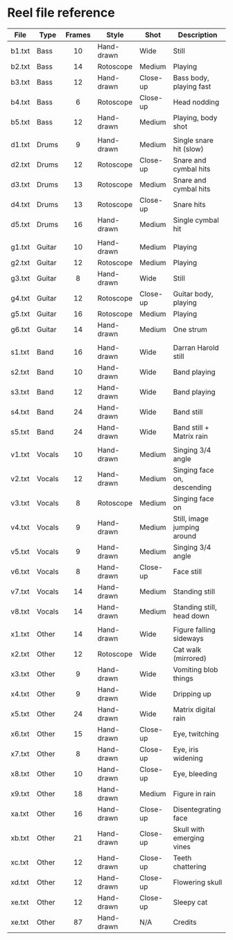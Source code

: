 # Reel file reference

 File     | Type     | Frames   | Style      | Shot     | Description
 -------- | -------- |:--------:| ---------- | -------- | ------------
 b1.txt   | Bass     | 10       | Hand-drawn | Wide     | Still
 b2.txt   | Bass     | 14       | Rotoscope  | Medium   | Playing
 b3.txt   | Bass     | 12       | Hand-drawn | Close-up | Bass body, playing fast
 b4.txt   | Bass     | 6        | Rotoscope  | Close-up | Head nodding
 b5.txt   | Bass     | 12       | Hand-drawn | Medium   | Playing, body shot
          |          |          |            |          |
 d1.txt   | Drums    | 9        | Hand-drawn | Medium   | Single snare hit (slow)
 d2.txt   | Drums    | 12       | Rotoscope  | Close-up | Snare and cymbal hits
 d3.txt   | Drums    | 13       | Rotoscope  | Medium   | Snare and cymbal hits
 d4.txt   | Drums    | 13       | Rotoscope  | Close-up | Snare hits
 d5.txt   | Drums    | 16       | Hand-drawn | Medium   | Single cymbal hit
          |          |          |            |          |
 g1.txt   | Guitar   | 10       | Hand-drawn | Medium   | Playing
 g2.txt   | Guitar   | 12       | Rotoscope  | Medium   | Playing
 g3.txt   | Guitar   | 8        | Hand-drawn | Wide     | Still
 g4.txt   | Guitar   | 12       | Rotoscope  | Close-up | Guitar body, playing
 g5.txt   | Guitar   | 16       | Rotoscope  | Medium   | Playing
 g6.txt   | Guitar   | 14       | Hand-drawn | Medium   | One strum
          |          |          |            |          |
 s1.txt   | Band     | 16       | Hand-drawn | Wide     | Darran Harold still
 s2.txt   | Band     | 10       | Hand-drawn | Wide     | Band playing
 s3.txt   | Band     | 12       | Hand-drawn | Wide     | Band playing
 s4.txt   | Band     | 24       | Hand-drawn | Wide     | Band still
 s5.txt   | Band     | 24       | Hand-drawn | Wide     | Band still + Matrix rain
          |          |          |            |          |
 v1.txt   | Vocals   | 10       | Hand-drawn | Medium   | Singing 3/4 angle
 v2.txt   | Vocals   | 12       | Hand-drawn | Medium   | Singing face on, descending
 v3.txt   | Vocals   | 8        | Rotoscope  | Medium   | Singing face on
 v4.txt   | Vocals   | 9        | Hand-drawn | Medium   | Still, image jumping around
 v5.txt   | Vocals   | 9        | Hand-drawn | Medium   | Singing 3/4 angle
 v6.txt   | Vocals   | 8        | Hand-drawn | Close-up | Face still
 v7.txt   | Vocals   | 14       | Hand-drawn | Medium   | Standing still
 v8.txt   | Vocals   | 14       | Hand-drawn | Medium   | Standing still, head down
          |          |          |            |          |
 x1.txt   | Other    | 14       | Hand-drawn | Wide     | Figure falling sideways
 x2.txt   | Other    | 12       | Rotoscope  | Wide     | Cat walk (mirrored)
 x3.txt   | Other    | 9        | Hand-drawn | Wide     | Vomiting blob things
 x4.txt   | Other    | 9        | Hand-drawn | Wide     | Dripping up
 x5.txt   | Other    | 24       | Hand-drawn | Wide     | Matrix digital rain
 x6.txt   | Other    | 15       | Hand-drawn | Close-up | Eye, twitching
 x7.txt   | Other    | 8        | Hand-drawn | Close-up | Eye, iris widening
 x8.txt   | Other    | 10       | Hand-drawn | Close-up | Eye, bleeding
 x9.txt   | Other    | 18       | Hand-drawn | Medium   | Figure in rain
 xa.txt   | Other    | 16       | Hand-drawn | Close-up | Disentegrating face
 xb.txt   | Other    | 21       | Hand-drawn | Close-up | Skull with emerging vines
 xc.txt   | Other    | 12       | Hand-drawn | Close-up | Teeth chattering
 xd.txt   | Other    | 12       | Hand-drawn | Close-up | Flowering skull
 xe.txt   | Other    | 12       | Hand-drawn | Close-up | Sleepy cat
 xe.txt   | Other    | 87       | Hand-drawn | N/A      | Credits
